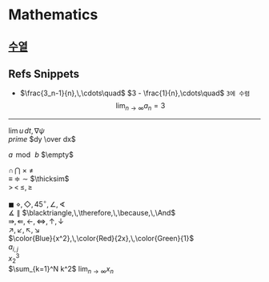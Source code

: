 # Mathematics

## [수열](Sequence.md)  



## Refs Snippets

* $\frac{3_n-1}{n},\,\cdots\quad$ $3 - \frac{1}{n},\cdots\quad$ `3에 수렴`
$$\displaystyle\lim_{n \to \infty} a_n = 3$$

---

$\lim u\, dt,\, \nabla\psi$  
$prime$
$dy \over dx$

$a\,\bmod\,b$
$\empty$

$\cap\,\bigcap$
$\times$
$\ne$  
$\equiv$
$\doteqdot$
$\sim$
$\thicksim$  
$>\,<\,\leqslant,\, \geqslant$

$\blacksquare$
$\diamond,\,\Diamond,\,45^\circ,\,\angle,\sphericalangle$  
$\measuredangle$
$\parallel$
$\blacktriangle,\,\therefore,\,\because,\,\And$    
$\Rrightarrow,\,\Lleftarrow, \, \longleftarrow, \,\iff,\,\uparrow,\,\downarrow$  
$\nearrow,\,\swarrow,\,\nwarrow,\,\searrow$  
$\color{Blue}{x^2},\,\color{Red}{2x},\,\color{Green}{1}$  
$a_{i,j}$  
$x_2^3$  
$\sum_{k=1}^N k^2$
$\lim_{n \to \infty}x_n$
